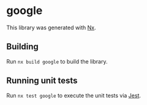 # google

This library was generated with [Nx](https://nx.dev).

## Building

Run `nx build google` to build the library.

## Running unit tests

Run `nx test google` to execute the unit tests via [Jest](https://jestjs.io).

